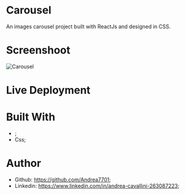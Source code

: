 # Carousel

An images carousel project built with ReactJs and designed in CSS.

# Screenshoot

![Carousel](https://github.com/Andrea7701/Carousel/assets/156012853/6ff5e0b4-fc1e-4f5e-99f7-678544ef58ac)


# Live Deployment



# Built With 
 - ;
 - Css;

# Author
 - Github: https://github.com/Andrea7701;
 - Linkedin: https://www.linkedin.com/in/andrea-cavallini-263087223;

